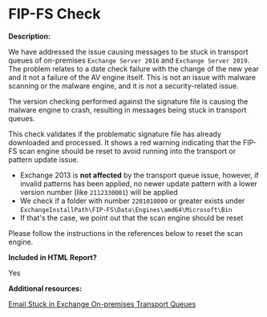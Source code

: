 # FIP-FS Check

**Description:**

We have addressed the issue causing messages to be stuck in transport queues of on-premises `Exchange Server 2016` and `Exchange Server 2019`. The problem relates to a date check failure with the change of the new year and it not a failure of the AV engine itself. This is not an issue with malware scanning or the malware engine, and it is not a security-related issue.

The version checking performed against the signature file is causing the malware engine to crash, resulting in messages being stuck in transport queues.

This check validates if the problematic signature file has already downloaded and processed. It shows a red warning indicating that the FIP-FS scan engine should be reset to avoid running into the transport or pattern update issue.

- Exchange 2013 is **not affected** by the transport queue issue, however, if invalid patterns has been applied, no newer update pattern with a lower version number (like `2112330001`) will be applied
- We check if a folder with number `2201010000` or greater exists under `ExchangeInstallPath\FIP-FS\Data\Engines\amd64\Microsoft\Bin`
- If that's the case, we point out that the scan engine should be reset

Please follow the instructions in the references below to reset the scan engine.

**Included in HTML Report?**

Yes

**Additional resources:**

[Email Stuck in Exchange On-premises Transport Queues](https://techcommunity.microsoft.com/t5/exchange-team-blog/email-stuck-in-exchange-on-premises-transport-queues/ba-p/3049447)